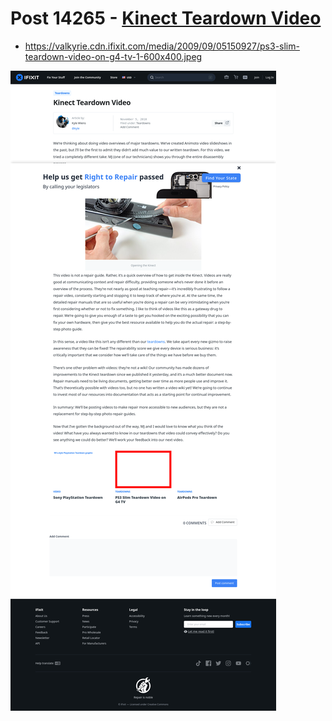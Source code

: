 # Post 14265 - [Kinect Teardown Video](https://www.ifixit.com/News/14265/kinect-teardown-video)

- https://valkyrie.cdn.ifixit.com/media/2009/09/05150927/ps3-slim-teardown-video-on-g4-tv-1-600x400.jpeg

![screencap](screenshots/970e43ec-6ad9-4624-b5e4-8cdf5d015508.png)

